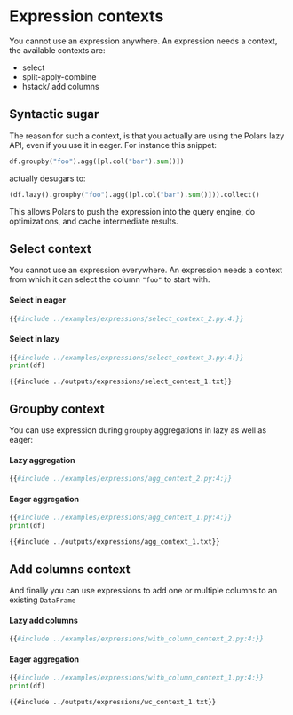 # Expression contexts

You cannot use an expression anywhere. An expression needs a context, the available contexts are:

- select
- split-apply-combine
- hstack/ add columns

## Syntactic sugar

The reason for such a context, is that you actually are using the Polars lazy API, even if you use it in eager.
For instance this snippet:

```python
df.groupby("foo").agg([pl.col("bar").sum()])
```

actually desugars to:

```python
(df.lazy().groupby("foo").agg([pl.col("bar").sum()])).collect()
```

This allows Polars to push the expression into the query engine, do optimizations, and cache intermediate results.

## Select context

You cannot use an expression everywhere. An expression needs a context from which it can
select the column `"foo"` to start with.

#### Select in eager

```python
{{#include ../examples/expressions/select_context_2.py:4:}}
```

#### Select in lazy

```python
{{#include ../examples/expressions/select_context_3.py:4:}}
print(df)
```

```text
{{#include ../outputs/expressions/select_context_1.txt}}
```

## Groupby context

You can use expression during `groupby` aggregations in lazy as well as eager:

#### Lazy aggregation

```python
{{#include ../examples/expressions/agg_context_2.py:4:}}
```

#### Eager aggregation

```python
{{#include ../examples/expressions/agg_context_1.py:4:}}
print(df)
```

```text
{{#include ../outputs/expressions/agg_context_1.txt}}
```

## Add columns context

And finally you can use expressions to add one or multiple columns to an existing `DataFrame`

#### Lazy add columns

```python
{{#include ../examples/expressions/with_column_context_2.py:4:}}
```

#### Eager aggregation

```python
{{#include ../examples/expressions/with_column_context_1.py:4:}}
print(df)
```

```text
{{#include ../outputs/expressions/wc_context_1.txt}}
```
